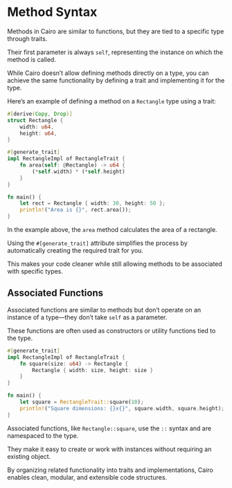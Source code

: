 # Method Syntax

Methods in Cairo are similar to functions, but they are tied to a specific type through traits.

Their first parameter is always `self`, representing the instance on which the method is called.

While Cairo doesn’t allow defining methods directly on a type, you can achieve the same functionality by defining a trait and implementing it for the type.

Here’s an example of defining a method on a `Rectangle` type using a trait:

```rust
#[derive(Copy, Drop)]
struct Rectangle {
    width: u64,
    height: u64,
}

#[generate_trait]
impl RectangleImpl of RectangleTrait {
    fn area(self: @Rectangle) -> u64 {
        (*self.width) * (*self.height)
    }
}

fn main() {
    let rect = Rectangle { width: 30, height: 50 };
    println!("Area is {}", rect.area());
}
```

In the example above, the `area` method calculates the area of a rectangle.

Using the `#[generate_trait]` attribute simplifies the process by automatically creating the required trait for you.

This makes your code cleaner while still allowing methods to be associated with specific types.

## Associated Functions

Associated functions are similar to methods but don’t operate on an instance of a type—they don’t take `self` as a parameter.

These functions are often used as constructors or utility functions tied to the type.

```rust
#[generate_trait]
impl RectangleImpl of RectangleTrait {
    fn square(size: u64) -> Rectangle {
        Rectangle { width: size, height: size }
    }
}

fn main() {
    let square = RectangleTrait::square(10);
    println!("Square dimensions: {}x{}", square.width, square.height);
}
```

Associated functions, like `Rectangle::square`, use the `::` syntax and are namespaced to the type.

They make it easy to create or work with instances without requiring an existing object.

By organizing related functionality into traits and implementations, Cairo enables clean, modular, and extensible code structures.
